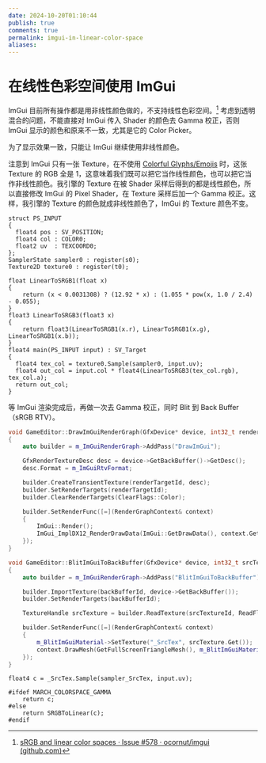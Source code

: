 ```yaml
---
date: 2024-10-20T01:10:44
publish: true
comments: true
permalink: imgui-in-linear-color-space
aliases:
---
```


# 在线性色彩空间使用 ImGui

ImGui 目前所有操作都是用非线性颜色做的，不支持线性色彩空间。[^1] 考虑到透明混合的问题，不能直接对 ImGui 传入 Shader 的颜色去 Gamma 校正，否则 ImGui 显示的颜色和原来不一致，尤其是它的 Color Picker。

为了显示效果一致，只能让 ImGui 继续使用非线性颜色。

注意到 ImGui 只有一张 Texture，在不使用 [Colorful Glyphs/Emojis](https://github.com/ocornut/imgui/blob/master/docs/FONTS.md#using-colorful-glyphsemojis) 时，这张 Texture 的 RGB 全是 1，这意味着我们既可以把它当作线性颜色，也可以把它当作非线性颜色。我引擎的 Texture 在被 Shader 采样后得到的都是线性颜色，所以直接修改 ImGui 的 Pixel Shader，在 Texture 采样后加一个 Gamma 校正。这样，我引擎的 Texture 的颜色就成非线性颜色了，ImGui 的 Texture 颜色不变。

``` hlsl
struct PS_INPUT
{
  float4 pos : SV_POSITION;
  float4 col : COLOR0;
  float2 uv  : TEXCOORD0;
};
SamplerState sampler0 : register(s0);
Texture2D texture0 : register(t0);

float LinearToSRGB1(float x)
{
    return (x < 0.0031308) ? (12.92 * x) : (1.055 * pow(x, 1.0 / 2.4) - 0.055);
}
float3 LinearToSRGB3(float3 x)
{
    return float3(LinearToSRGB1(x.r), LinearToSRGB1(x.g), LinearToSRGB1(x.b));
}
float4 main(PS_INPUT input) : SV_Target
{
  float4 tex_col = texture0.Sample(sampler0, input.uv);
  float4 out_col = input.col * float4(LinearToSRGB3(tex_col.rgb), tex_col.a);
  return out_col;
}
```

等 ImGui 渲染完成后，再做一次去 Gamma 校正，同时 Blit 到 Back Buffer（sRGB RTV）。

``` cpp
void GameEditor::DrawImGuiRenderGraph(GfxDevice* device, int32_t renderTargetId)
{
    auto builder = m_ImGuiRenderGraph->AddPass("DrawImGui");

    GfxRenderTextureDesc desc = device->GetBackBuffer()->GetDesc();
    desc.Format = m_ImGuiRtvFormat;

    builder.CreateTransientTexture(renderTargetId, desc);
    builder.SetRenderTargets(renderTargetId);
    builder.ClearRenderTargets(ClearFlags::Color);

    builder.SetRenderFunc([=](RenderGraphContext& context)
    {
        ImGui::Render();
        ImGui_ImplDX12_RenderDrawData(ImGui::GetDrawData(), context.GetD3D12GraphicsCommandList());
    });
}

void GameEditor::BlitImGuiToBackBuffer(GfxDevice* device, int32_t srcTextureId, int32_t backBufferId)
{
    auto builder = m_ImGuiRenderGraph->AddPass("BlitImGuiToBackBuffer");

    builder.ImportTexture(backBufferId, device->GetBackBuffer());
    builder.SetRenderTargets(backBufferId);

    TextureHandle srcTexture = builder.ReadTexture(srcTextureId, ReadFlags::PixelShader);

    builder.SetRenderFunc([=](RenderGraphContext& context)
    {
        m_BlitImGuiMaterial->SetTexture("_SrcTex", srcTexture.Get());
        context.DrawMesh(GetFullScreenTriangleMesh(), m_BlitImGuiMaterial.get());
    });
}
```

``` hlsl
float4 c = _SrcTex.Sample(sampler_SrcTex, input.uv);

#ifdef MARCH_COLORSPACE_GAMMA
    return c;
#else
    return SRGBToLinear(c);
#endif
```

[^1]: [sRGB and linear color spaces · Issue #578 · ocornut/imgui (github.com)](https://github.com/ocornut/imgui/issues/578)
